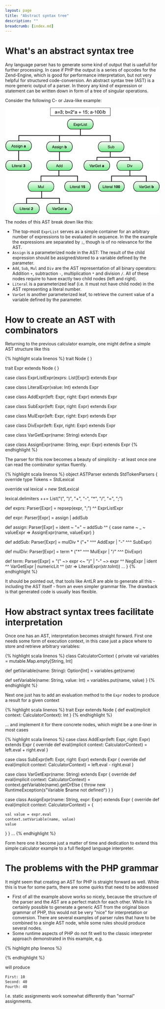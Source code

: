 ```yaml
---
layout: page
title: "Abstract syntax tree"
description: ""
breadcrumb: [index.md]
---
```


# What's an abstract syntax tree

Any language parser has to generate some kind of output that is uaefull for further processing. In case if PHP the output is a series of opcodes for the Zend-Engine, which is good for performance interpretation, but not very helpful for structured code-conversion. An abstract syntax tree (AST) is a more generic output of a parser. In theory any kind of expression or statement can be written down in form of a tree of singular operations.

Consider the following C- or Java-like example:

![Abstract syntax tree](abstract_syntax_tree.png)

The nodes of this AST break down like this:

* The top-most `ExprList` serves as a simple container for an arbitrary number of expressions to be evaluated in sequence. In the the example the expressions are separated by `;`, though is of no relevance for the AST.
* `Assign` is a parameterized node in the AST: The result of the child expression should be assigned/stored to a variable defined by the parameter.
* `Add`, `Sub`, `Mul` and `Div` are the AST representation of all binary operators: Addition `+`, subtraction `-`, multiplication `*` and division `/`. All of these nodes require to have exactly two child nodes (left and right).
* `Literal` is a parameterized leaf (i.e. it must not have child node) in the AST representing a literal number.
* `VarGet` is another parameterized leaf, to retrieve the current value of a variable defined by the parameter.

# How to create an AST with combinators

Returning to the previous calculator example, one might define a simple AST structure like this

{% highlight scala linenos %}
trait Node { }

trait Expr extends Node { }

case class ExprListExpr(exprs: List[Expr]) extends Expr

case class LiteralExpr(value: Int) extends Expr

case class AddExpr(left: Expr, right: Expr) extends Expr

case class SubExpr(left: Expr, right: Expr) extends Expr 

case class MulExpr(left: Expr, right: Expr) extends Expr

case class DivExpr(left: Expr, right: Expr) extends Expr 

case class VarGetExpr(name: String) extends Expr

case class AssignExpr(name: String, expr: Expr) extends Expr 
{% endhighlight %}

The parser for this now becomes a beauty of simplicity - at least once one can read the combinator syntax fluently.

{% highlight scala linenos %}
object ASTParser extends StdTokenParsers {
  override type Tokens = StdLexical

  override val lexical = new StdLexical

  lexical.delimiters ++= List("(", ")", "+", "-", "*", "/", "=", ";")

  def exprs: Parser[Expr] = repsep(expr, ";") ^^ ExprListExpr

  def expr: Parser[Expr] = assign | addSub

  def assign: Parser[Expr] = ident ~ "=" ~ addSub ^^ { case name ~ _ ~ valueExpr => AssignExpr(name, valueExpr) }

  def addSub: Parser[Expr] = mulDiv * ("+" ^^^ AddExpr | "-" ^^^ SubExpr)

  def mulDiv: Parser[Expr] = term * ("*" ^^^ MulExpr | "/" ^^^ DivExpr)

  def term: Parser[Expr] = 
    "(" ~> expr <~ ")" | "-" ~> expr ^^ NegExpr | ident ^^ VarGetExpr | numericLit ^^ (str => LiteralExpr(str.toInt))
...
}
{% endhighlight %}

It should be pointed out, that tools like AntLR are able to generate all this - including the AST itself - from an even simpler grammar file. The drawback is that generated code is usually leas flexible.

# How abstract syntax trees facilitate interpretation

Once one has an AST, interpretation becomes straight forward. First one needs some form of execution context, in this case just a place where to store and retrieve arbitrary variables:

{% highlight scala linenos %}
class CalculatorContext {
  private val variables = mutable.Map.empty[String, Int]

  def getVariable(name: String): Option[Int] = variables.get(name)

  def setVariable(name: String, value: Int) = variables.put(name, value)
}
{% endhighlight %}

Next one just has to add an evaluation method to the `Expr` nodes to produce a result for a given context

{% highlight scala linenos %}
trait Expr extends Node {
  def eval(implicit context: CalculatorContext): Int
}
{% endhighlight %}

... and implement it for there concrete nodes, which might be a one-liner in most cases

{% highlight scala linenos %}
case class AddExpr(left: Expr, right: Expr) extends Expr {
  override def eval(implicit context: CalculatorContext) = left.eval + right.eval
}

case class SubExpr(left: Expr, right: Expr) extends Expr {
  override def eval(implicit context: CalculatorContext) = left.eval - right.eval
}

case class VarGetExpr(name: String) extends Expr {
  override def eval(implicit context: CalculatorContext) = context.getVariable(name).getOrElse {
    throw new RuntimeException(s"Variable $name not defined")
  }
}

case class AssignExpr(name: String, expr: Expr) extends Expr {
  override def eval(implicit context: CalculatorContext) = {

    val value = expr.eval
    context.setVariable(name, value)
    value
  }
}
...
{% endhighlight %}

Form here one it become just a matter of time and dedication to extend this simple calculator example to a full fledged language interpreter.

# The problems with the PHP grammar

It might seem that creating an AST for PHP is straight forward as well. While this is true for some parts, there are some quirks that need to be addressed

* First of all the example above works so nicely, because the structure of the parser and the AST are a perfect match for each other. While it is certainly possible to generate a generic AST from the original bison grammar of PHP, this would not be very "nice" for interpretation or conversion. There are several examples of parser rules that have to be combined to a single AST node, while some rules should produce several nodes.
* Some runtime aspects of PHP do not fit well to the classic interpreter approach demonstrated in this example, e.g.

{% highlight php linenos %}
<?php
$a = 10;
echo "First: $a\n";

static $a = 20;
echo "Second: $a\n";

if ( $a < 35 ) {
    static $a = 30;
    echo "Third: $a\n";
} else {
    static $a = 40; 
    echo "Fourth: $a\n";
}
?>
{% endhighlight %}

will produce

~~~
First: 10
Second: 40
Fourth: 40
~~~

I.e. static assignments work somewhat differently than "normal" assignments.
